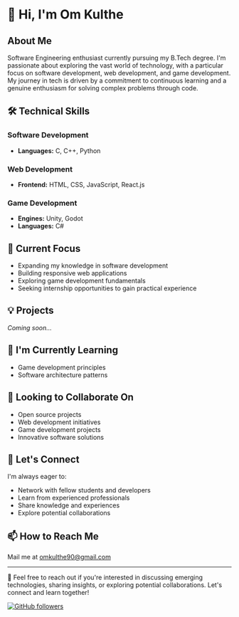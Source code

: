 # 👋 Hi, I'm Om Kulthe

## About Me
Software Engineering enthusiast currently pursuing my B.Tech degree. I'm passionate about exploring the vast world of technology, with a particular focus on software development, web development, and game development. My journey in tech is driven by a commitment to continuous learning and a genuine enthusiasm for solving complex problems through code.

## 🛠️ Technical Skills

### Software Development
- **Languages:** C, C++, Python

### Web Development
- **Frontend:** HTML, CSS, JavaScript, React.js

### Game Development
- **Engines:** Unity, Godot
- **Languages:** C#

## 🎯 Current Focus
- Expanding my knowledge in software development
- Building responsive web applications
- Exploring game development fundamentals
- Seeking internship opportunities to gain practical experience

## 💡 Projects
*Coming soon...*

## 🌱 I'm Currently Learning
- Game development principles
- Software architecture patterns

## 👥 Looking to Collaborate On
- Open source projects
- Web development initiatives
- Game development projects
- Innovative software solutions

## 🤝 Let's Connect
I'm always eager to:
- Network with fellow students and developers
- Learn from experienced professionals
- Share knowledge and experiences
- Explore potential collaborations

## 📫 How to Reach Me
Mail me at omkulthe90@gmail.com

---

💬 Feel free to reach out if you're interested in discussing emerging technologies, sharing insights, or exploring potential collaborations. Let's connect and learn together!

[![GitHub followers](https://img.shields.io/github/followers/YourGitHubUsername?label=Follow&style=social)](https://github.com/YourGitHubUsername)

